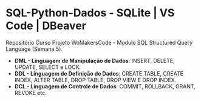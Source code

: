 # SQL-Python-Dados - SQLite | VS Code | DBeaver
Repositório Curso Projeto WoMakersCode - Modulo SQL Structured Query Language (Semana 5).
- **DML - Linguagem de Manipulação de Dados**: INSERT, DELETE, UPDATE, SELECT e LOCK.
- **DDL - Linguagem de Definição de Dados**: CREATE TABLE, CREATE INDEX, ALTER TABLE, DROP TABLE, DROP VIEW E DROP INDEX.
- **DCL - Linguagem de Controle de Dados**: COMMIT, ROLLBACK, GRANT, REVOKE etc.
